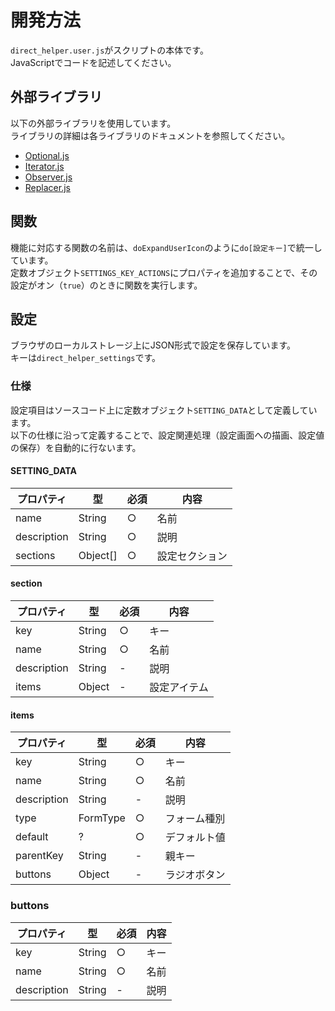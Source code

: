 ﻿# 開発方法
`direct_helper.user.js`がスクリプトの本体です。  
JavaScriptでコードを記述してください。

## 外部ライブラリ
以下の外部ライブラリを使用しています。  
ライブラリの詳細は各ライブラリのドキュメントを参照してください。

* [Optional.js](https://github.com/munierujp/Optional.js)
* [Iterator.js](https://github.com/munierujp/Iterator.js)
* [Observer.js](https://github.com/munierujp/Observer.js)
* [Replacer.js](https://github.com/munierujp/Replacer.js)

## 関数
機能に対応する関数の名前は、`doExpandUserIcon`のように`do[設定キー]`で統一しています。  
定数オブジェクト`SETTINGS_KEY_ACTIONS`にプロパティを追加することで、その設定がオン（`true`）のときに関数を実行します。

## 設定
ブラウザのローカルストレージ上にJSON形式で設定を保存しています。  
キーは`direct_helper_settings`です。

### 仕様
設定項目はソースコード上に定数オブジェクト`SETTING_DATA`として定義しています。  
以下の仕様に沿って定義することで、設定関連処理（設定画面への描画、設定値の保存）を自動的に行ないます。

#### SETTING_DATA
|プロパティ|型|必須|内容|
|---|---|---|---|
|name|String|○|名前|
|description|String|○|説明|
|sections|Object[]|○|設定セクション|

#### section
|プロパティ|型|必須|内容|
|---|---|---|---|
|key|String|○|キー|
|name|String|○|名前|
|description|String|-|説明|
|items|Object|-|設定アイテム|

#### items
|プロパティ|型|必須|内容|
|---|---|---|---|
|key|String|○|キー|
|name|String|○|名前|
|description|String|-|説明|
|type|FormType|○|フォーム種別|
|default|?|○|デフォルト値|
|parentKey|String|-|親キー|
|buttons|Object|-|ラジオボタン|

### buttons
|プロパティ|型|必須|内容|
|---|---|---|---|
|key|String|○|キー|
|name|String|○|名前|
|description|String|-|説明|
